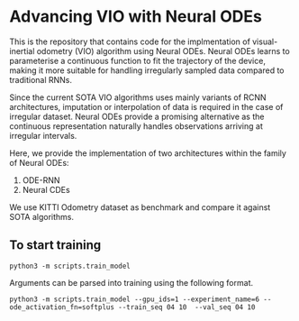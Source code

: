 # Advancing VIO with Neural ODEs

This is the repository that contains code for the implmentation of visual-inertial odometry (VIO) algorithm using Neural ODEs. Neural ODEs learns to parameterise a continuous function to fit the trajectory of the device, making it more suitable for handling irregularly sampled data compared to traditional RNNs. 

Since the current SOTA VIO algorithms uses mainly variants of RCNN architectures, imputation or interpolation of data is required in the case of irregular dataset. Neural ODEs provide a promising alternative as the continuous representation naturally handles observations arriving at irregular intervals. 

Here, we provide the implementation of two architectures within the family of Neural ODEs:
1. ODE-RNN
2. Neural CDEs

We use KITTI Odometry dataset as benchmark and compare it against SOTA algorithms. 


## To start training
```
python3 -m scripts.train_model
```

Arguments can be parsed into training using the following format.

```
python3 -m scripts.train_model --gpu_ids=1 --experiment_name=6 --ode_activation_fn=softplus --train_seq 04 10  --val_seq 04 10
```